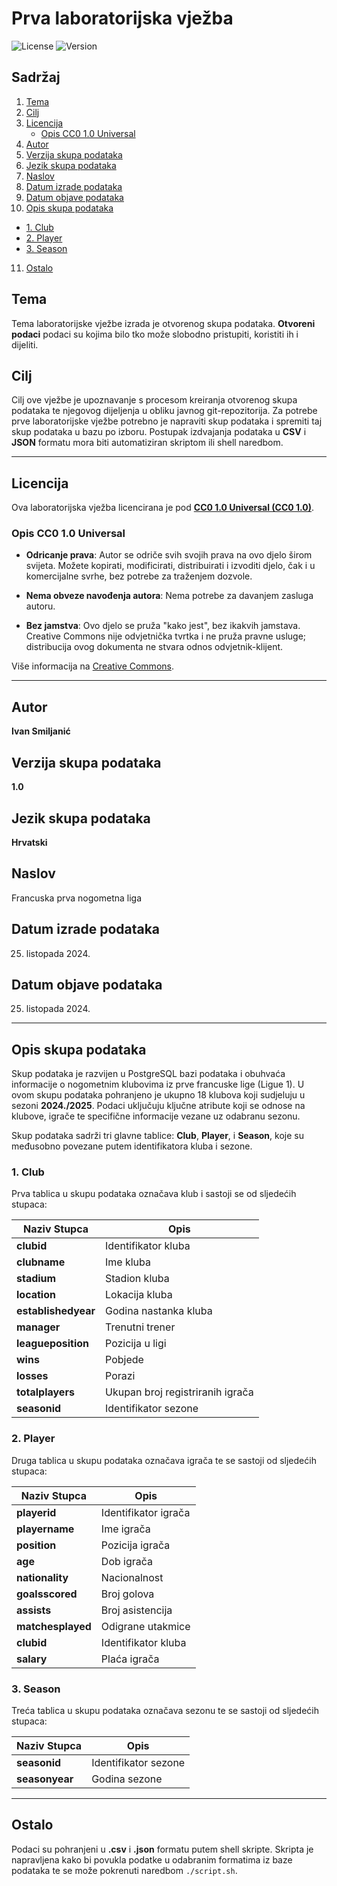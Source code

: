 # Prva laboratorijska vježba

![License](https://img.shields.io/badge/license-CC0%201.0%20Universal-brightgreen.svg)
![Version](https://img.shields.io/badge/version-1.0-blue.svg)

## Sadržaj
1. [Tema](#tema)
2. [Cilj](#cilj)
3. [Licencija](#licencija)
   - [Opis CC0 1.0 Universal](#opis-cc0-10-universal)
4. [Autor](#autor)
5. [Verzija skupa podataka](#verzija-skupa-podataka)
6. [Jezik skupa podataka](#jezik-skupa-podataka)
7. [Naslov](#naslov)
8. [Datum izrade podataka](#datum-izrade-podataka)
9. [Datum objave podataka](#datum-objave-podataka)
10. [Opis skupa podataka](#opis-skupa-podataka)
   - [1. Club](#1-club)
   - [2. Player](#2-player)
   - [3. Season](#3-season)
11. [Ostalo](#ostalo)


## Tema

Tema laboratorijske vježbe izrada je otvorenog skupa podataka. **Otvoreni podaci** podaci su kojima bilo tko može slobodno pristupiti, koristiti ih i dijeliti.

## Cilj

Cilj ove vježbe je upoznavanje s procesom kreiranja otvorenog skupa podataka te njegovog dijeljenja u obliku javnog git-repozitorija. Za potrebe prve laboratorijske vježbe potrebno je napraviti skup podataka i spremiti taj skup podataka u bazu po izboru.
Postupak izdvajanja podataka u **CSV** i **JSON** formatu mora biti automatiziran skriptom ili shell naredbom.

---

## Licencija

Ova laboratorijska vježba licencirana je pod [**CC0 1.0 Universal (CC0 1.0)**](https://creativecommons.org/publicdomain/zero/1.0/).

### Opis CC0 1.0 Universal

- **Odricanje prava**: Autor se odriče svih svojih prava na ovo djelo širom svijeta. Možete kopirati, modificirati, distribuirati i izvoditi djelo, čak i u komercijalne svrhe, bez potrebe za traženjem dozvole.

- **Nema obveze navođenja autora**: Nema potrebe za davanjem zasluga autoru.

- **Bez jamstva**: Ovo djelo se pruža "kako jest", bez ikakvih jamstava. Creative Commons nije odvjetnička tvrtka i ne pruža pravne usluge; distribucija ovog dokumenta ne stvara odnos odvjetnik-klijent.

Više informacija na [Creative Commons](https://creativecommons.org/publicdomain/zero/1.0/legalcode).

---

## Autor

**Ivan Smiljanić**

## Verzija skupa podataka

**1.0**

## Jezik skupa podataka

**Hrvatski**

## Naslov
Francuska prva nogometna liga

## Datum izrade podataka
25. listopada 2024.

## Datum objave podataka
25. listopada 2024.
---


## Opis skupa podataka

Skup podataka je razvijen u PostgreSQL bazi podataka i obuhvaća informacije o nogometnim klubovima iz prve francuske lige (Ligue 1).
U ovom skupu podataka pohranjeno je ukupno 18 klubova koji sudjeluju u sezoni **2024./2025**.
Podaci uključuju ključne atribute koji se odnose na klubove, igrače te specifične informacije vezane uz odabranu sezonu.

Skup podataka sadrži tri glavne tablice: **Club**, **Player**, i **Season**, koje su međusobno povezane putem identifikatora kluba i sezone.

### 1. Club

Prva tablica u skupu podataka označava klub i sastoji se od sljedećih stupaca:

| **Naziv Stupca**    | **Opis**                         |
|---------------------|----------------------------------|
| **clubid**          | Identifikator kluba              |
| **clubname**        | Ime kluba                        |
| **stadium**         | Stadion kluba                    |
| **location**        | Lokacija kluba                   |
| **establishedyear** | Godina nastanka kluba            |
| **manager**         | Trenutni trener                  |
| **leagueposition**  | Pozicija u ligi                  |
| **wins**            | Pobjede                          |
| **losses**          | Porazi                           |
| **totalplayers**    | Ukupan broj registriranih igrača |
| **seasonid**        | Identifikator sezone             |

### 2. Player

Druga tablica u skupu podataka označava igrača te se sastoji od sljedećih stupaca:

| **Naziv Stupca**       | **Opis**                                      |
|------------------------|-----------------------------------------------|
| **playerid**           | Identifikator igrača                          |
| **playername**         | Ime igrača                                    |
| **position**           | Pozicija igrača                               |
| **age**                | Dob igrača                                    |
| **nationality**        | Nacionalnost                                  |
| **goalsscored**        | Broj golova                                   |
| **assists**            | Broj asistencija                              |
| **matchesplayed**      | Odigrane utakmice                             |
| **clubid**             | Identifikator kluba                           |
| **salary**             | Plaća igrača                                  |

### 3. Season

Treća tablica u skupu podataka označava sezonu te se sastoji od sljedećih stupaca:

| **Naziv Stupca** | **Opis**             |
|------------------|----------------------|
| **seasonid**     | Identifikator sezone |
| **seasonyear**   | Godina sezone        |

---



## Ostalo

Podaci su pohranjeni u **.csv** i **.json** formatu putem shell skripte.
Skripta je napravljena kako bi povukla podatke u odabranim formatima iz baze podataka te se može pokrenuti naredbom `./script.sh`.

